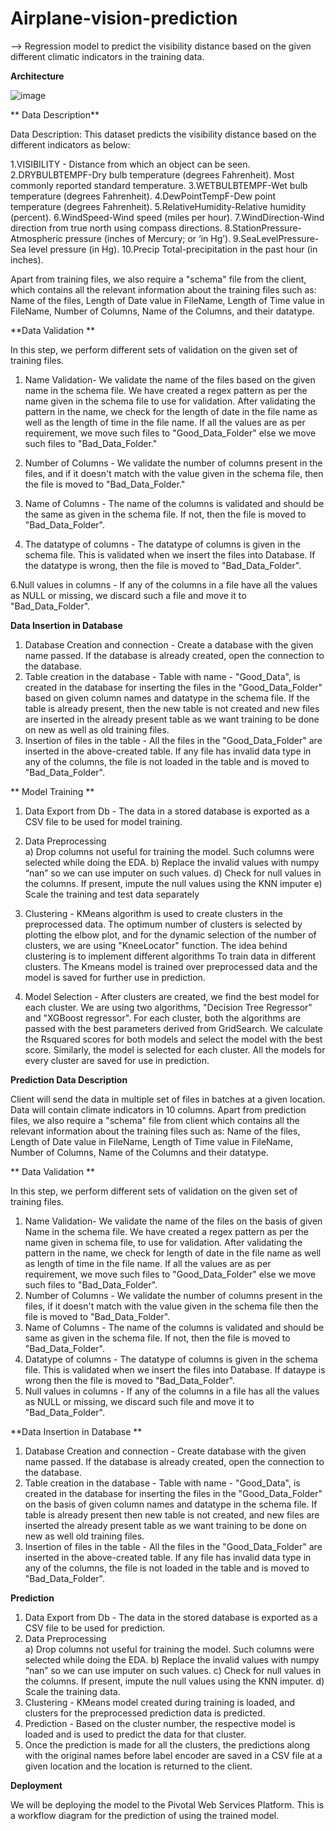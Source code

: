 # Airplane-vision-prediction

--> Regression model to predict the visibility distance based on the given different climatic indicators in the training data. 

**Architecture**
  
 ![image](https://user-images.githubusercontent.com/63842900/172362956-d088ce7f-a7a1-442c-a127-dcef0804cef1.png)
 
** Data Description**

Data Description: This dataset predicts the visibility distance based on the different indicators as below:

1.VISIBILITY - Distance from which an object can be seen.
2.DRYBULBTEMPF-Dry bulb temperature (degrees Fahrenheit). Most commonly reported standard temperature.
3.WETBULBTEMPF-Wet bulb temperature (degrees Fahrenheit).
4.DewPointTempF-Dew point temperature (degrees Fahrenheit).
5.RelativeHumidity-Relative humidity (percent).
6.WindSpeed-Wind speed (miles per hour).
7.WindDirection-Wind direction from true north using compass directions.
8.StationPressure-Atmospheric pressure (inches of Mercury; or ‘in Hg’).
9.SeaLevelPressure- Sea level pressure (in Hg).
10.Precip	Total-precipitation in the past hour (in inches).

Apart from training files, we also require a "schema" file from the client, which contains all the relevant information about the training files such as:
Name of the files, Length of Date value in FileName, Length of Time value in FileName, Number of Columns, Name of the Columns, and their datatype.

**Data Validation **

In this step, we perform different sets of validation on the given set of training files.  
1. Name Validation- We validate the name of the files based on the given name in the schema file. We have created a regex pattern as per the name given in the 
   schema file to use for validation. After validating the pattern in the name, we check for the length of date in the file name as well as the length of time 
   in the file name. If all the values are as per requirement, we move such files to "Good_Data_Folder" else we move such files to "Bad_Data_Folder."

2. Number of Columns - We validate the number of columns present in the files, and if it doesn't match with the value given in the schema file, then the 
  file is moved to "Bad_Data_Folder."
  
3. Name of Columns - The name of the columns is validated and should be the same as given in the schema file. If not, then the file is moved to "Bad_Data_Folder".

4. The datatype of columns - The datatype of columns is given in the schema file. This is validated when we insert the files into Database. If the datatype is 
   wrong, then the file is moved to "Bad_Data_Folder".
   
6.Null values in columns - If any of the columns in a file have all the values as NULL or missing, we discard such a file and move it to "Bad_Data_Folder".

**Data Insertion in Database**
 
1) Database Creation and connection - Create a database with the given name passed. If the database is already created, open the connection to the database. 
2) Table creation in the database - Table with name - "Good_Data", is created in the database for inserting the files in the "Good_Data_Folder" based on given 
   column names and datatype in the schema file. If the table is already present, then the new table is not created and new files are inserted in the already 
   present table as we want training to be done on new as well as old training files.     
3) Insertion of files in the table - All the files in the "Good_Data_Folder" are inserted in the above-created table. If any file has invalid data type in any 
   of the columns, the file is not loaded in the table and is moved to "Bad_Data_Folder".
   
** Model Training **

1) Data Export from Db - The data in a stored database is exported as a CSV file to be used for model training.

2) Data Preprocessing   
   a) Drop columns not useful for training the model. Such columns were selected while doing the EDA.
   b) Replace the invalid values with numpy “nan” so we can use imputer on such values.
   d) Check for null values in the columns. If present, impute the null values using the KNN imputer
   e) Scale the training and test data separately 

3) Clustering - KMeans algorithm is used to create clusters in the preprocessed data. The optimum number of clusters is selected by plotting the elbow plot,
   and for the dynamic selection of the number of clusters, we are using "KneeLocator" function. The idea behind clustering is to implement different algorithms
   To train data in different clusters. The Kmeans model is trained over preprocessed data and the model is saved for further use in prediction.

4) Model Selection - After clusters are created, we find the best model for each cluster. We are using two algorithms, "Decision Tree Regressor" and
  "XGBoost regressor". For each cluster, both the algorithms are passed with the best parameters derived from GridSearch. We calculate the Rsquared scores 
  for both models and select the model with the best score. Similarly, the model is selected for each cluster. All the models for every cluster are saved for 
  use in prediction. 
  
**Prediction Data Description**
 
Client will send the data in multiple set of files in batches at a given location. Data will contain climate indicators in 10 columns.
Apart from prediction files, we also require a "schema" file from client which contains all the relevant information about the training files such as:
Name of the files, Length of Date value in FileName, Length of Time value in FileName, Number of Columns, Name of the Columns and their datatype.

** Data Validation  **

In this step, we perform different sets of validation on the given set of training files.  
1) Name Validation- We validate the name of the files on the basis of given Name in the schema file. We have created a regex pattern as per the name given 
   in schema file, to use for validation. After validating the pattern in the name, we check for length of date in the file name as well as length of time in 
   the file name. If all the values are as per requirement, we move such files to "Good_Data_Folder" else we move such files to "Bad_Data_Folder". 
2) Number of Columns - We validate the number of columns present in the files, if it doesn't match with the value given in the schema file then the file is 
   moved to "Bad_Data_Folder". 
3) Name of Columns - The name of the columns is validated and should be same as given in the schema file. If not, then the file is moved to "Bad_Data_Folder". 
4) Datatype of columns - The datatype of columns is given in the schema file. This is validated when we insert the files into Database. If dataype is wrong 
   then the file is moved to "Bad_Data_Folder". 
5) Null values in columns - If any of the columns in a file has all the values as NULL or missing, we discard such file and move it to "Bad_Data_Folder".  

**Data Insertion in Database **

1) Database Creation and connection - Create database with the given name passed. If the database is already created, open the connection to the database. 
2) Table creation in the database - Table with name - "Good_Data", is created in the database for inserting the files in the "Good_Data_Folder" on the basis 
   of given column names and datatype in the schema file. If table is already present then new table is not created, and new files are inserted the already 
   present table as we want training to be done on new as well old training files.     
4) Insertion of files in the table - All the files in the "Good_Data_Folder" are inserted in the above-created table. If any file has invalid data type in 
   any of the columns, the file is not loaded in the table and is moved to "Bad_Data_Folder".
   
**Prediction** 
 
1) Data Export from Db - The data in the stored database is exported as a CSV file to be used for prediction.
2) Data Preprocessing   
   a) Drop columns not useful for training the model. Such columns were selected while doing the EDA.
   b) Replace the invalid values with numpy “nan” so we can use imputer on such values.
   c) Check for null values in the columns. If present, impute the null values using the KNN imputer.
   d) Scale the training data.
3) Clustering - KMeans model created during training is loaded, and clusters for the preprocessed prediction data is predicted.
4) Prediction - Based on the cluster number, the respective model is loaded and is used to predict the data for that cluster.
5) Once the prediction is made for all the clusters, the predictions along with the original names before label encoder are saved in a CSV file at a given 
   location and the location is returned to the client.
   
**Deployment**

We will be deploying the model to the Pivotal Web Services Platform. 
This is a workflow diagram for the prediction of using the trained model.                  

